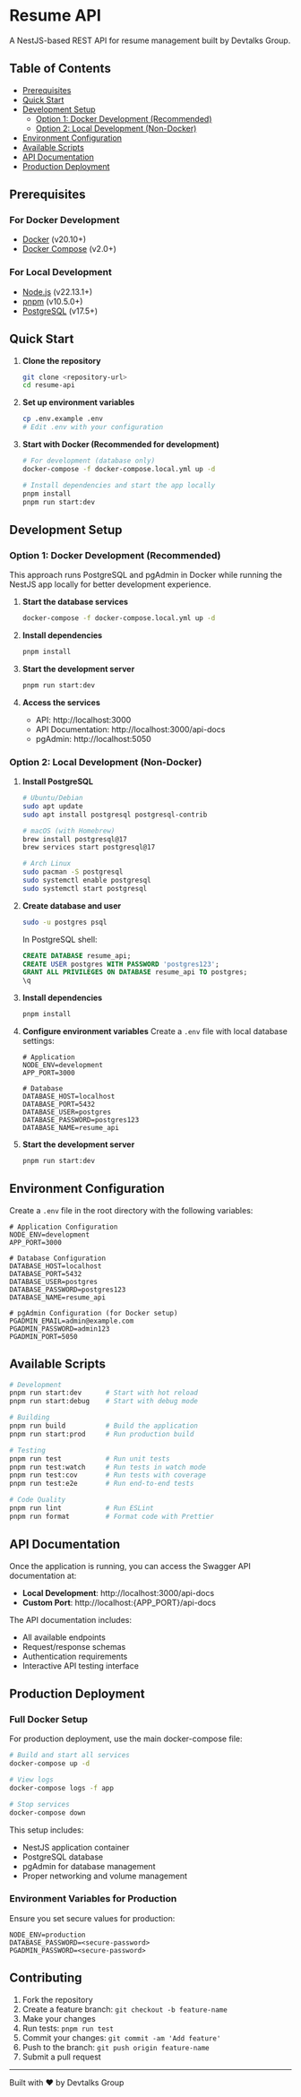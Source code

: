# Resume API

A NestJS-based REST API for resume management built by Devtalks Group.

## Table of Contents

- [Prerequisites](#prerequisites)
- [Quick Start](#quick-start)
- [Development Setup](#development-setup)
  - [Option 1: Docker Development (Recommended)](#option-1-docker-development-recommended)
  - [Option 2: Local Development (Non-Docker)](#option-2-local-development-non-docker)
- [Environment Configuration](#environment-configuration)
- [Available Scripts](#available-scripts)
- [API Documentation](#api-documentation)
- [Production Deployment](#production-deployment)

## Prerequisites

### For Docker Development

- [Docker](https://docs.docker.com/get-docker/) (v20.10+)
- [Docker Compose](https://docs.docker.com/compose/install/) (v2.0+)

### For Local Development

- [Node.js](https://nodejs.org/) (v22.13.1+)
- [pnpm](https://pnpm.io/) (v10.5.0+)
- [PostgreSQL](https://www.postgresql.org/) (v17.5+)

## Quick Start

1. **Clone the repository**

   ```bash
   git clone <repository-url>
   cd resume-api
   ```

2. **Set up environment variables**

   ```bash
   cp .env.example .env
   # Edit .env with your configuration
   ```

3. **Start with Docker (Recommended for development)**

   ```bash
   # For development (database only)
   docker-compose -f docker-compose.local.yml up -d

   # Install dependencies and start the app locally
   pnpm install
   pnpm run start:dev
   ```

## Development Setup

### Option 1: Docker Development (Recommended)

This approach runs PostgreSQL and pgAdmin in Docker while running the NestJS app locally for better development experience.

1. **Start the database services**

   ```bash
   docker-compose -f docker-compose.local.yml up -d
   ```

2. **Install dependencies**

   ```bash
   pnpm install
   ```

3. **Start the development server**

   ```bash
   pnpm run start:dev
   ```

4. **Access the services**
   - API: http://localhost:3000
   - API Documentation: http://localhost:3000/api-docs
   - pgAdmin: http://localhost:5050

### Option 2: Local Development (Non-Docker)

1. **Install PostgreSQL**

   ```bash
   # Ubuntu/Debian
   sudo apt update
   sudo apt install postgresql postgresql-contrib

   # macOS (with Homebrew)
   brew install postgresql@17
   brew services start postgresql@17

   # Arch Linux
   sudo pacman -S postgresql
   sudo systemctl enable postgresql
   sudo systemctl start postgresql
   ```

2. **Create database and user**

   ```bash
   sudo -u postgres psql
   ```

   In PostgreSQL shell:

   ```sql
   CREATE DATABASE resume_api;
   CREATE USER postgres WITH PASSWORD 'postgres123';
   GRANT ALL PRIVILEGES ON DATABASE resume_api TO postgres;
   \q
   ```

3. **Install dependencies**

   ```bash
   pnpm install
   ```

4. **Configure environment variables**
   Create a `.env` file with local database settings:

   ```env
   # Application
   NODE_ENV=development
   APP_PORT=3000

   # Database
   DATABASE_HOST=localhost
   DATABASE_PORT=5432
   DATABASE_USER=postgres
   DATABASE_PASSWORD=postgres123
   DATABASE_NAME=resume_api
   ```

5. **Start the development server**
   ```bash
   pnpm run start:dev
   ```

## Environment Configuration

Create a `.env` file in the root directory with the following variables:

```env
# Application Configuration
NODE_ENV=development
APP_PORT=3000

# Database Configuration
DATABASE_HOST=localhost
DATABASE_PORT=5432
DATABASE_USER=postgres
DATABASE_PASSWORD=postgres123
DATABASE_NAME=resume_api

# pgAdmin Configuration (for Docker setup)
PGADMIN_EMAIL=admin@example.com
PGADMIN_PASSWORD=admin123
PGADMIN_PORT=5050
```

## Available Scripts

```bash
# Development
pnpm run start:dev      # Start with hot reload
pnpm run start:debug    # Start with debug mode

# Building
pnpm run build          # Build the application
pnpm run start:prod     # Run production build

# Testing
pnpm run test           # Run unit tests
pnpm run test:watch     # Run tests in watch mode
pnpm run test:cov       # Run tests with coverage
pnpm run test:e2e       # Run end-to-end tests

# Code Quality
pnpm run lint           # Run ESLint
pnpm run format         # Format code with Prettier
```

## API Documentation

Once the application is running, you can access the Swagger API documentation at:

- **Local Development**: http://localhost:3000/api-docs
- **Custom Port**: http://localhost:{APP_PORT}/api-docs

The API documentation includes:

- All available endpoints
- Request/response schemas
- Authentication requirements
- Interactive API testing interface

## Production Deployment

### Full Docker Setup

For production deployment, use the main docker-compose file:

```bash
# Build and start all services
docker-compose up -d

# View logs
docker-compose logs -f app

# Stop services
docker-compose down
```

This setup includes:

- NestJS application container
- PostgreSQL database
- pgAdmin for database management
- Proper networking and volume management

### Environment Variables for Production

Ensure you set secure values for production:

```env
NODE_ENV=production
DATABASE_PASSWORD=<secure-password>
PGADMIN_PASSWORD=<secure-password>
```

## Contributing

1. Fork the repository
2. Create a feature branch: `git checkout -b feature-name`
3. Make your changes
4. Run tests: `pnpm run test`
5. Commit your changes: `git commit -am 'Add feature'`
6. Push to the branch: `git push origin feature-name`
7. Submit a pull request

---

Built with ❤️ by Devtalks Group
